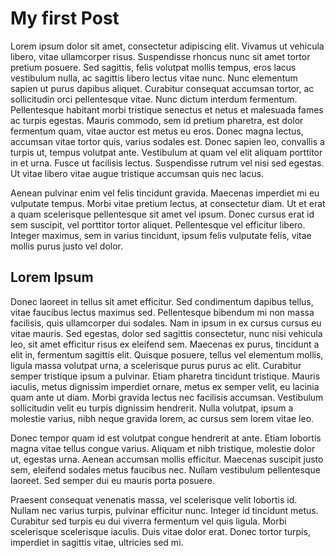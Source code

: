 # My first Post

Lorem ipsum dolor sit amet, consectetur adipiscing elit. Vivamus ut vehicula libero, vitae ullamcorper risus. Suspendisse rhoncus nunc sit amet tortor pretium posuere. Sed sagittis, felis volutpat mollis tempus, eros lacus vestibulum nulla, ac sagittis libero lectus vitae nunc. Nunc elementum sapien ut purus dapibus aliquet. Curabitur consequat accumsan tortor, ac sollicitudin orci pellentesque vitae. Nunc dictum interdum fermentum. Pellentesque habitant morbi tristique senectus et netus et malesuada fames ac turpis egestas. Mauris commodo, sem id pretium pharetra, est dolor fermentum quam, vitae auctor est metus eu eros. Donec magna lectus, accumsan vitae tortor quis, varius sodales est. Donec sapien leo, convallis a turpis ut, tempus volutpat ante. Vestibulum at quam vel elit aliquam porttitor in et urna. Fusce ut facilisis lectus. Suspendisse rutrum vel nisi sed egestas. Ut vitae libero vitae augue tristique accumsan quis nec lacus.

Aenean pulvinar enim vel felis tincidunt gravida. Maecenas imperdiet mi eu vulputate tempus. Morbi vitae pretium lectus, at consectetur diam. Ut et erat a quam scelerisque pellentesque sit amet vel ipsum. Donec cursus erat id sem suscipit, vel porttitor tortor aliquet. Pellentesque vel efficitur libero. Integer maximus, sem in varius tincidunt, ipsum felis vulputate felis, vitae mollis purus justo vel dolor.

## Lorem Ipsum

Donec laoreet in tellus sit amet efficitur. Sed condimentum dapibus tellus, vitae faucibus lectus maximus sed. Pellentesque bibendum mi non massa facilisis, quis ullamcorper dui sodales. Nam in ipsum in ex cursus cursus eu vitae mauris. Sed egestas, dolor sed sagittis consectetur, nunc nisi vehicula leo, sit amet efficitur risus ex eleifend sem. Maecenas ex purus, tincidunt a elit in, fermentum sagittis elit. Quisque posuere, tellus vel elementum mollis, ligula massa volutpat urna, a scelerisque purus purus ac elit. Curabitur semper tristique ipsum a pulvinar. Etiam pharetra tincidunt tristique. Mauris iaculis, metus dignissim imperdiet ornare, metus ex semper velit, eu lacinia quam ante ut diam. Morbi gravida lectus nec facilisis accumsan. Vestibulum sollicitudin velit eu turpis dignissim hendrerit. Nulla volutpat, ipsum a molestie varius, nibh neque gravida lorem, ac cursus sem lorem vitae leo.

Donec tempor quam id est volutpat congue hendrerit at ante. Etiam lobortis magna vitae tellus congue varius. Aliquam et nibh tristique, molestie dolor ut, egestas urna. Aenean accumsan mollis efficitur. Maecenas suscipit justo sem, eleifend sodales metus faucibus nec. Nullam vestibulum pellentesque laoreet. Sed semper dui eu mauris porta posuere.

Praesent consequat venenatis massa, vel scelerisque velit lobortis id. Nullam nec varius turpis, pulvinar efficitur nunc. Integer id tincidunt metus. Curabitur sed turpis eu dui viverra fermentum vel quis ligula. Morbi scelerisque scelerisque iaculis. Duis vitae dolor erat. Donec tortor turpis, imperdiet in sagittis vitae, ultricies sed mi.